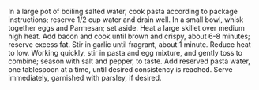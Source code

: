 In a large pot of boiling salted water, cook pasta according to package instructions; reserve 1/2 cup water and drain well.
In a small bowl, whisk together eggs and Parmesan; set aside.
Heat a large skillet over medium high heat. Add bacon and cook until brown and crispy, about 6-8 minutes; reserve excess fat.
Stir in garlic until fragrant, about 1 minute. Reduce heat to low.
Working quickly, stir in pasta and egg mixture, and gently toss to combine; season with salt and pepper, to taste. Add reserved pasta water, one tablespoon at a time, until desired consistency is reached.
Serve immediately, garnished with parsley, if desired.